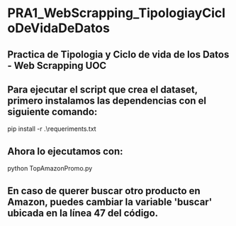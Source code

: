 # PRA1_WebScrapping_TipologiayCicloDeVidaDeDatos
## Practica de Tipologia y Ciclo de vida de los Datos - Web Scrapping UOC
## Para ejecutar el script que crea el dataset, primero instalamos las dependencias con el siguiente comando:
pip install -r .\requeriments.txt 
## Ahora lo ejecutamos con:
python TopAmazonPromo.py
## En caso de querer buscar otro producto en Amazon, puedes cambiar la variable 'buscar' ubicada en la línea 47 del código.
